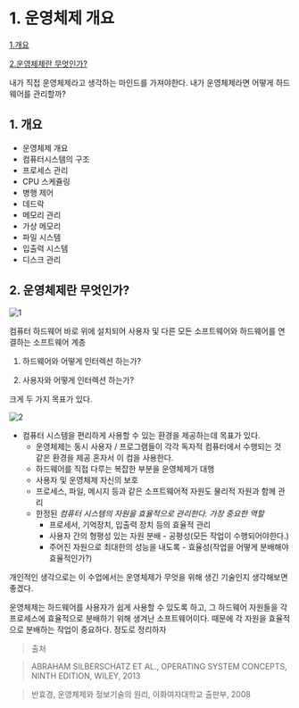 # 1. 운영체제 개요

[1.개요](#1-개요)

[2.운영체제란 무엇인가?](#2-운영체제란-무엇인가)

내가 직접 운영체제라고 생각하는 마인드를 가져야한다. 내가 운영체제라면 어떻게 하드웨어를 관리할까?

## 1. 개요

- 운영체제 개요
- 컴퓨터시스템의 구조
- 프로세스 관리
- CPU 스케쥴링
- 병행 제어
- 데드락
- 메모리 관리
- 가상 메모리
- 파일 시스템
- 입출력 시스템
- 디스크 관리

## 2. 운영체제란 무엇인가?

![1](https://user-images.githubusercontent.com/48282185/170662500-0b22fcf4-e4f5-48a0-8768-d46e9a548ada.png)

컴퓨터 하드웨어 바로 위에 설치되어 사용자 및 다른 모든 소프트웨어와 하드웨어를 연결하는 소프트웨어 계층

1. 하드웨어와 어떻게 인터렉션 하는가?

2. 사용자와 어떻게 인터렉션 하는가?

크게 두 가지 목표가 있다.

![2](https://user-images.githubusercontent.com/48282185/170662520-12b4be5d-ee85-44f3-8174-60ddd498bafb.png)

- 컴퓨터 시스템을 편리하게 사용할 수 있는 환경을 제공하는데 목표가 있다.
  - 운영체제는 동시 사용자 / 프로그램들이 각각 독자적 컴퓨터에서 수행되는 것 같은 환경을 제공 혼자서 이 컴을 사용한다.
  - 하드웨어를 직접 다루는 복잡한 부분을 운영체제가 대행
  - 사용자 및 운영체제 자신의 보호
  - 프로세스, 파일, 메시지 등과 같은 소프트웨어적 자원도 물리적 자원과 함께 관리
  - 한정된 _컴퓨터 시스템의 자원을 효율적으로 관리한다. 가장 중요한 역할_
    - 프로세서, 기억장치, 입출력 장치 등의 효율적 관리
    - 사용자 간의 형평성 있는 자원 분배 - 공평성(모든 작업이 수행되어야한다.)
    - 주어진 자원으로 최대한의 성능을 내도록 - 효율성(작업을 어떻게 분배해야 효율적인가?)

개인적인 생각으로는 이 수업에서는 운영체제가 무엇을 위해 생긴 기술인지 생각해보면 좋겠다.

운영체제는 하드웨어를 사용자가 쉽게 사용할 수 있도록 하고, 그 하드웨어 자원들을 각 프로세스에 효율적으로 분배하기 위해 생겨난 소프트웨어이다. 때문에 각 자원을 효율적으로 분배하는 작업이 중요하다. 정도로 정리하자

> 출처

> ABRAHAM SILBERSCHATZ ET AL., OPERATING SYSTEM CONCEPTS, NINTH EDITION, WILEY, 2013

> 반효경, 운영체제와 정보기술의 원리, 이화여자대학교 출판부, 2008
